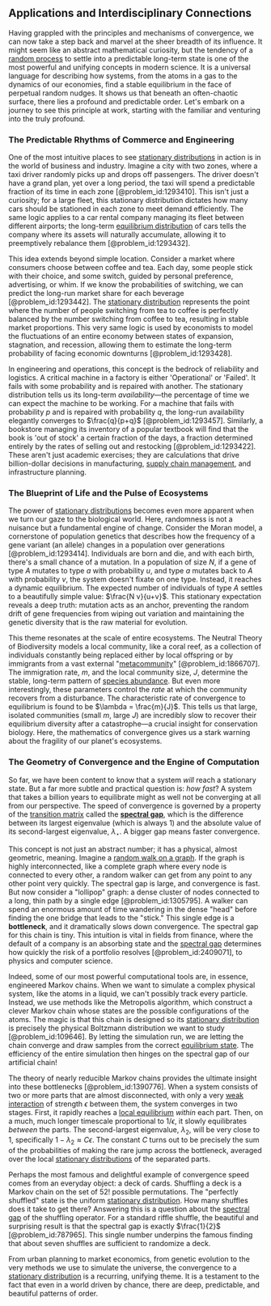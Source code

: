 ## Applications and Interdisciplinary Connections

Having grappled with the principles and mechanisms of convergence, we can now take a step back and marvel at the sheer breadth of its influence. It might seem like an abstract mathematical curiosity, but the tendency of a [random process](@article_id:269111) to settle into a predictable long-term state is one of the most powerful and unifying concepts in modern science. It is a universal language for describing how systems, from the atoms in a gas to the dynamics of our economies, find a stable equilibrium in the face of perpetual random nudges. It shows us that beneath an often-chaotic surface, there lies a profound and predictable order. Let's embark on a journey to see this principle at work, starting with the familiar and venturing into the truly profound.

### The Predictable Rhythms of Commerce and Engineering

One of the most intuitive places to see [stationary distributions](@article_id:193705) in action is in the world of business and industry. Imagine a city with two zones, where a taxi driver randomly picks up and drops off passengers. The driver doesn't have a grand plan, yet over a long period, the taxi will spend a predictable fraction of its time in each zone [@problem_id:1293410]. This isn't just a curiosity; for a large fleet, this stationary distribution dictates how many cars should be stationed in each zone to meet demand efficiently. The same logic applies to a car rental company managing its fleet between different airports; the long-term [equilibrium distribution](@article_id:263449) of cars tells the company where its assets will naturally accumulate, allowing it to preemptively rebalance them [@problem_id:1293432].

This idea extends beyond simple location. Consider a market where consumers choose between coffee and tea. Each day, some people stick with their choice, and some switch, guided by personal preference, advertising, or whim. If we know the probabilities of switching, we can predict the long-run market share for each beverage [@problem_id:1293442]. The [stationary distribution](@article_id:142048) represents the point where the number of people switching from tea to coffee is perfectly balanced by the number switching from coffee to tea, resulting in stable market proportions. This very same logic is used by economists to model the fluctuations of an entire economy between states of expansion, stagnation, and recession, allowing them to estimate the long-term probability of facing economic downturns [@problem_id:1293428].

In engineering and operations, this concept is the bedrock of reliability and logistics. A critical machine in a factory is either 'Operational' or 'Failed'. It fails with some probability and is repaired with another. The stationary distribution tells us its long-term *availability*—the percentage of time we can expect the machine to be working. For a machine that fails with probability $p$ and is repaired with probability $q$, the long-run availability elegantly converges to $\frac{q}{p+q}$ [@problem_id:1293457]. Similarly, a bookstore managing its inventory of a popular textbook will find that the book is 'out of stock' a certain fraction of the days, a fraction determined entirely by the rates of selling out and restocking [@problem_id:1293422]. These aren't just academic exercises; they are calculations that drive billion-dollar decisions in manufacturing, [supply chain management](@article_id:266152), and infrastructure planning.

### The Blueprint of Life and the Pulse of Ecosystems

The power of [stationary distributions](@article_id:193705) becomes even more apparent when we turn our gaze to the biological world. Here, randomness is not a nuisance but a fundamental engine of change. Consider the Moran model, a cornerstone of population genetics that describes how the frequency of a gene variant (an allele) changes in a population over generations [@problem_id:1293414]. Individuals are born and die, and with each birth, there's a small chance of a mutation. In a population of size $N$, if a gene of type $A$ mutates to type $a$ with probability $u$, and type $a$ mutates back to $A$ with probability $v$, the system doesn't fixate on one type. Instead, it reaches a dynamic equilibrium. The expected number of individuals of type $A$ settles to a beautifully simple value: $\frac{N v}{u+v}$. This stationary expectation reveals a deep truth: mutation acts as an anchor, preventing the random drift of gene frequencies from wiping out variation and maintaining the genetic diversity that is the raw material for evolution.

This theme resonates at the scale of entire ecosystems. The Neutral Theory of Biodiversity models a local community, like a coral reef, as a collection of individuals constantly being replaced either by local offspring or by immigrants from a vast external "[metacommunity](@article_id:185407)" [@problem_id:1866707]. The immigration rate, $m$, and the local community size, $J$, determine the stable, long-term pattern of [species abundance](@article_id:178459). But even more interestingly, these parameters control the *rate* at which the community recovers from a disturbance. The characteristic rate of convergence to equilibrium is found to be $\lambda = \frac{m}{J}$. This tells us that large, isolated communities (small $m$, large $J$) are incredibly slow to recover their equilibrium diversity after a catastrophe—a crucial insight for conservation biology. Here, the mathematics of convergence gives us a stark warning about the fragility of our planet's ecosystems.

### The Geometry of Convergence and the Engine of Computation

So far, we have been content to know that a system *will* reach a stationary state. But a far more subtle and practical question is: *how fast*? A system that takes a billion years to equilibrate might as well not be converging at all from our perspective. The speed of convergence is governed by a property of the [transition matrix](@article_id:145931) called the **[spectral gap](@article_id:144383)**, which is the difference between its largest eigenvalue (which is always 1) and the absolute value of its second-largest eigenvalue, $\lambda_{\star}$. A bigger gap means faster convergence.

This concept is not just an abstract number; it has a physical, almost geometric, meaning. Imagine a [random walk on a graph](@article_id:272864). If the graph is highly interconnected, like a complete graph where every node is connected to every other, a random walker can get from any point to any other point very quickly. The spectral gap is large, and convergence is fast. But now consider a "lollipop" graph: a dense cluster of nodes connected to a long, thin path by a single edge [@problem_id:1305795]. A walker can spend an enormous amount of time wandering in the dense "head" before finding the one bridge that leads to the "stick." This single edge is a **bottleneck**, and it dramatically slows down convergence. The spectral gap for this chain is tiny. This intuition is vital in fields from finance, where the default of a company is an absorbing state and the [spectral gap](@article_id:144383) determines how quickly the risk of a portfolio resolves [@problem_id:2409071], to physics and computer science.

Indeed, some of our most powerful computational tools are, in essence, engineered Markov chains. When we want to simulate a complex physical system, like the atoms in a liquid, we can't possibly track every particle. Instead, we use methods like the Metropolis algorithm, which construct a clever Markov chain whose states are the possible configurations of the atoms. The magic is that this chain is designed so its [stationary distribution](@article_id:142048) is precisely the physical Boltzmann distribution we want to study [@problem_id:109646]. By letting the simulation run, we are letting the chain converge and draw samples from the correct [equilibrium state](@article_id:269870). The efficiency of the entire simulation then hinges on the spectral gap of our artificial chain!

The theory of nearly reducible Markov chains provides the ultimate insight into these bottlenecks [@problem_id:1390776]. When a system consists of two or more parts that are almost disconnected, with only a very [weak interaction](@article_id:152448) of strength $\epsilon$ between them, the system converges in two stages. First, it rapidly reaches a [local equilibrium](@article_id:155801) *within* each part. Then, on a much, much longer timescale proportional to $1/\epsilon$, it slowly equilibrates *between* the parts. The second-largest eigenvalue, $\lambda_2$, will be very close to 1, specifically $1 - \lambda_2 \approx C \epsilon$. The constant $C$ turns out to be precisely the sum of the probabilities of making the rare jump across the bottleneck, averaged over the local [stationary distributions](@article_id:193705) of the separated parts.

Perhaps the most famous and delightful example of convergence speed comes from an everyday object: a deck of cards. Shuffling a deck is a Markov chain on the set of $52!$ possible permutations. The "perfectly shuffled" state is the uniform [stationary distribution](@article_id:142048). How many shuffles does it take to get there? Answering this is a question about the [spectral gap](@article_id:144383) of the shuffling operator. For a standard riffle shuffle, the beautiful and surprising result is that the spectral gap is exactly $\frac{1}{2}$ [@problem_id:787965]. This single number underpins the famous finding that about seven shuffles are sufficient to randomize a deck.

From urban planning to market economics, from genetic evolution to the very methods we use to simulate the universe, the convergence to a [stationary distribution](@article_id:142048) is a recurring, unifying theme. It is a testament to the fact that even in a world driven by chance, there are deep, predictable, and beautiful patterns of order.